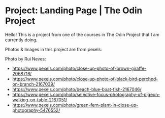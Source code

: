 # Project: Landing Page | The Odin Project

Hello! This is a project from one of the courses in The Odin Project that I am currently doing.

Photos & Images in this project are from pexels:

Photo by Rui Neves:

- https://www.pexels.com/photo/close-up-photo-of-brown-giraffe-2068716/
- https://www.pexels.com/photo/close-up-photo-of-black-bird-perched-on-branch-2167039/
- https://www.pexels.com/photo/beach-blue-boat-fish-2167046/
- https://www.pexels.com/photo/selective-focus-photography-of-pigeon-walking-on-table-2167051/
- https://www.pexels.com/photo/green-fern-plant-in-close-up-photography-5476552/
